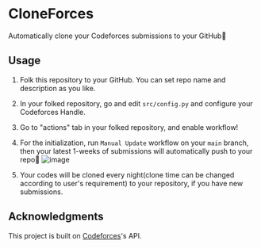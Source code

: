 # CloneForces
Automatically clone your Codeforces submissions to your GitHub🦾

## Usage
1. Folk this repository to your GitHub. You can set repo name and description as you like.

2. In your folked repository, go and edit `src/config.py` and configure your Codeforces Handle.  

3.  Go to "actions" tab in your folked repository, and enable workflow!

4. For the initialization, run `Manual Update` workflow on your `main` branch, then your latest 1-weeks of submissions will automatically push to your repo🚀 ![image](https://user-images.githubusercontent.com/73727292/164983404-841a43b9-ef4e-4570-aa23-599d83b170c8.png)

5. Your codes will be cloned every night(clone time can be changed according to user's requirement) to your repository, if you have new submissions.

## Acknowledgments
This project is built on [Codeforces](https://codeforces.com)'s API. 
